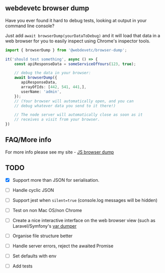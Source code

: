 ## webdevetc browser dump

Have you ever found it hard to debug tests, looking at output in your command line console?

Just add `await browserDump(yourDataToDebug)` and it will load that data in a web browser for you to easily inspect using Chrome's inspector tools.

```ts
import { browserDump } from '@webdevetc/browser-dump';

it('should test something', async () => {
    const apiResponseData = someServiceOfYours(123, true);

    // debug the data in your browser:
    await browserDump({
       apiResponseData,
       arrayOfIds: [442, 541, 441,],
       userName: 'admin',
    });
    // (Your browser will automatically open, and you can
    // debug whatever data you send to it there!)

    // The node server will automatically close as soon as it 
    // receives a visit from your browser.
})
```

## FAQ/More info

For more info please see my site - [JS browser dump](https://webdevetc.com)


## TODO

 - [x] Support more than JSON for serialisation.
 - [ ] Handle cyclic JSON
 - [ ] Support jest when `silent=true` (console.log messages will be hidden)
 - [ ] Test on non Mac OS/non Chrome
 - [ ] Create a nice interactive interface on the web browser view (such as Laravel/Symfony's [var dumper](https://symfony.com/doc/current/components/var_dumper.html)
 - [ ] Organise file structure better
 - [ ] Handle server errors, reject the awaited Promise
 - [ ] Set defaults with env
 - [ ] Add tests
 

